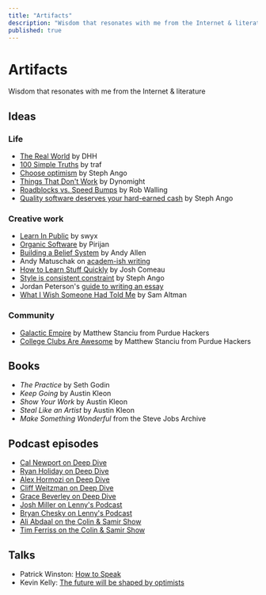 ```yaml
---
title: "Artifacts"
description: "Wisdom that resonates with me from the Internet & literature"
published: true
---
```


# Artifacts

<Comment type="block">Wisdom that resonates with me from the Internet & literature</Comment>

## Ideas

### Life

- [The Real World](https://x.com/dhh/status/1738199473095074132?s=20) by DHH
- [100 Simple Truths](https://tr.af/100) by traf
- [Choose optimism](https://stephango.com/optimism) by Steph Ango
- [Things That Don't Work](https://dynomight.substack.com/p/things) by Dynomight
- [Roadblocks vs. Speed Bumps](https://robwalling.com/2019/06/17/speed-bumps-vs-roadblocks/) by Rob Walling
- [Quality software deserves your hard-earned cash](https://stephango.com/quality-software) by Steph Ango

### Creative work

- [Learn In Public](https://swyx.io/learn-in-public) by swyx
- [Organic Software](https://pketh.org/organic-software.html) by Pirijan
- [Building a Belief System](https://notboring.software/words/building-a-belief-system) by Andy Allen
- Andy Matuschak on [academ-ish writing](https://twitter.com/andy_matuschak/status/1764523623191318834)
- [How to Learn Stuff Quickly](https://joshwcomeau.com/blog/how-to-learn-stuff-quickly) by Josh Comeau
- [Style is consistent constraint](https://stephango.com/style) by Steph Ango
- Jordan Peterson's [guide to writing an essay](https://essay.app/guide)
- [What I Wish Someone Had Told Me](https://blog.samaltman.com/what-i-wish-someone-had-told-me) by Sam Altman

### Community

- [Galactic Empire](https://blog.purduehackers.com/posts/galactic-empire) by Matthew Stanciu from Purdue Hackers
- [College Clubs Are Awesome](https://blog.purduehackers.com/posts/college-clubs-are-awesome) by Matthew Stanciu from Purdue Hackers

## Books

- *The Practice* by Seth Godin
- *Keep Going* by Austin Kleon
- *Show Your Work* by Austin Kleon
- *Steal Like an Artist* by Austin Kleon
- *Make Something Wonderful* from the Steve Jobs Archive

## Podcast episodes

- [Cal Newport on Deep Dive](https://youtube.com/watch?v=uB8fCHGh_is)
- [Ryan Holiday on Deep Dive](https://youtube.com/watch?v=lf8SKIJA1qE)
- [Alex Hormozi on Deep Dive](https://youtube.com/watch?v=sdd4BST87ks)
- [Cliff Weitzman on Deep Dive](https://youtube.com/watch?v=yfALZJcurZw)
- [Grace Beverley on Deep Dive](https://youtube.com/watch?v=7_hNRR6K6z4)
- [Josh Miller on Lenny's Podcast](https://youtube.com/watch?v=AZpo5785v8A)
- [Bryan Chesky on Lenny's Podcast](https://youtube.com/watch?v=4ef0juAMqoE)
- [Ali Abdaal on the Colin & Samir Show](https://youtube.com/watch?v=NcYt79DjNwY)
- [Tim Ferriss on the Colin & Samir Show](https://youtube.com/watch?v=ROymrQKsxSM)

## Talks

- Patrick Winston: [How to Speak](https://youtube.com/watch?v=Unzc731iCUY)
- Kevin Kelly: [The future will be shaped by optimists](https://ted.com/talks/kevin_kelly_the_future_will_be_shaped_by_optimists)
